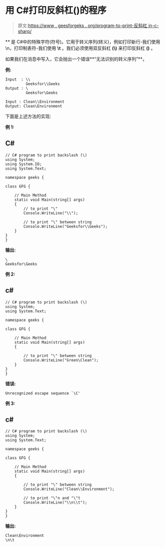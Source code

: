 # 用 C#打印反斜杠()的程序

> 原文:[https://www . geesforgeks . org/program-to-print-反斜杠 in-c-sharp/](https://www.geeksforgeeks.org/program-to-print-backslash-in-c-sharp/)

**\** 是 C#中的特殊字符(符号)。它用于转义序列(转义)，例如打印新行-我们使用\n，打印制表符-我们使用 **\t** 。我们必须使用双反斜杠 **(\\)** 来打印反斜杠 **(\)** 。

如果我们在消息中写入，它会抛出一个错误**“无法识别的转义序列”**。

**例:**

```
Input  : \\
         Geeksfor\\Geeks
Output : \
         Geeksfor\Geeks

Input : Clean\\Environment
Output: Clean\Environment
```

下面是上述方法的实现:

**例 1:**

## C#

```
// C# program to print backslash (\)
using System;
using System.IO;
using System.Text;

namespace geeks {

class GFG {

    // Main Method
    static void Main(string[] args)
    {
        // to print "\"
        Console.WriteLine("\\");

        // to print "\" between string
        Console.WriteLine("Geeksfor\\Geeks");
    }
}
}
```

**输出:**

```
\
Geeksfor\Geeks
```

**例 2:**

## c#

```
// C# program to print backslash (\)
using System;
using System.Text;

namespace geeks {

class GFG {

    // Main Method
    static void Main(string[] args)
    {

        // to print "\" between string
        Console.WriteLine("Green\Clean");
    }
}
}
```

**错误:**

```
Unrecognized escape sequence `\C'
```

**例 3:**

## c#

```
// C# program to print backslash (\)
using System;
using System.Text;

namespace geeks {

class GFG {

    // Main Method
    static void Main(string[] args)
    {

        // to print "\" between string
        Console.WriteLine("Clean\\Environment");

        // to print "\"n and "\"t
        Console.WriteLine("\\n\\t");
    }
}
}
```

**输出:**

```
Clean\Environment
\n\t
```